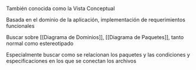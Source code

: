 También conocida como la Vista Conceptual

Basada en el dominio de la aplicación,  implementación de requerimientos funcionales

Buscar sobre [[Diagrama de Dominios]], [[Diagrama de Paquetes]], tanto normal como estereotipado

Especialmente buscar como se relacionan los paquetes y las condiciones y especificaciones en los que se conectan los archivos